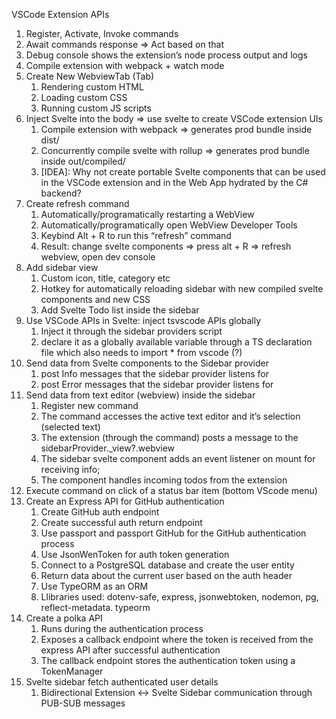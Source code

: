 VSCode Extension APIs

1. Register, Activate, Invoke commands
2. Await commands response => Act based on that
3. Debug console shows the extension’s node process output and logs
4. Compile extension with webpack + watch mode
5. Create New WebviewTab (Tab)
    1. Rendering custom HTML
    2. Loading custom CSS
    3. Running custom JS scripts
6. Inject Svelte into the body => use svelte to create VSCode extension UIs
    1. Compile extension with webpack => generates prod bundle inside dist/
    2. Concurrently compile svelte with rollup => generates prod bundle inside out/compiled/
    3. [IDEA]: Why not create portable Svelte components that can be used in the VSCode extension and in the Web App hydrated by the C# backend?
7. Create refresh command
    1. Automatically/programatically restarting a WebView
    2. Automatically/programatically open WebView Developer Tools
    3. Keybind Alt + R to run this “refresh” command
    4. Result: change svelte components => press alt + R => refresh webview, open dev console
8. Add sidebar view
    1. Custom icon, title, category etc
    2. Hotkey for automatically reloading sidebar with new compiled svelte components and new CSS
    3. Add Svelte Todo list inside the sidebar
9. Use VSCode APIs in Svelte: inject tsvscode APIs globally
    1. Inject it through the sidebar providers script
    2. declare it as a globally available variable through a TS declaration file which also needs to import * from vscode (?)
10. Send data from Svelte components to the Sidebar provider
    1. post Info messages that the sidebar provider listens for
    2. post Error messages that the sidebar provider listens for
11. Send data from text editor (webview) inside the sidebar
    1. Register new command
    2. The command accesses the active text editor and it’s selection (selected text)
    3. The extension (through the command) posts a message to the sidebarProvider._view?.webview
    4. The sidebar svelte component adds an event listener on mount for receiving info;
    5. The component handles incoming todos from the extension
12. Execute command on click of a status bar item (bottom VScode menu)
13. Create an Express API for GitHub authentication
    1. Create GitHub auth endpoint
    2. Create successful auth return endpoint
    3. Use passport and passport GitHub for the GitHub authentication process
    4. Use JsonWenToken for auth token generation
    5. Connect to a PostgreSQL database and create the user entity
    6. Return data about the current user based on the auth header
    7. Use TypeORM as an ORM
    8. Llibraries used: dotenv-safe, express, jsonwebtoken, nodemon, pg, reflect-metadata. typeorm
14. Create a polka API
    1. Runs during the authentication process
    2. Exposes a callback endpoint where the token is received from the express API after successful authentication
    3. The callback endpoint stores the authentication token using a TokenManager
15. Svelte sidebar fetch authenticated user details
    1. Bidirectional Extension <-> Svelte Sidebar communication through PUB-SUB messages
